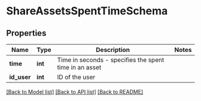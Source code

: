 # ShareAssetsSpentTimeSchema

## Properties
Name | Type | Description | Notes
------------ | ------------- | ------------- | -------------
**time** | **int** | Time in seconds - specifies the spent time in an asset | 
**id_user** | **int** | ID of the user | 

[[Back to Model list]](../README.md#documentation-for-models) [[Back to API list]](../README.md#documentation-for-api-endpoints) [[Back to README]](../README.md)


